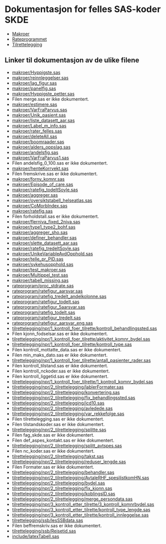 # Dokumentasjon for felles SAS-koder SKDE

- [Makroer](makroer_doc)
- [Rateprogrammet](rateprogram_doc)
- [Tilrettelegging](tilrettelegging_doc)


## Linker til dokumentasjon av de ulike filene

- [makroer/Hyppigste.sas](Hyppigste)
- [makroer/reinnleggelser.sas](reinnleggelser)
- [makroer/lag_figur.sas](lag_figur)
- [makroer/panelfig.sas](panelfig)
- [makroer/Hyppigste_petter.sas](Hyppigste_petter)
- Filen merge.sas er ikke dokumentert.
- [makroer/estimere.sas](estimere)
- [makroer/VarFraParvus.sas](VarFraParvus)
- [makroer/Unik_pasient.sas](Unik_pasient)
- [makroer/liste_datasett_aar.sas](liste_datasett_aar)
- [makroer/Label_m_info.sas](Label_m_info)
- [makroer/rater_felles.sas](rater_felles)
- [makroer/deleteAll.sas](deleteAll)
- [makroer/boomraader.sas](boomraader)
- [makroer/alders_oppslag.sas](alders_oppslag)
- [makroer/andelsfig.sas](andelsfig)
- [makroer/VarFraParvus1.sas](VarFraParvus1)
- Filen andelsfig_0_100.sas er ikke dokumentert.
- [makroer/henteKorrvekt.sas](henteKorrvekt)
- Filen fremskrive.sas er ikke dokumentert.
- [makroer/forny_komnr.sas](forny_komnr)
- [makroer/Episode_of_care.sas](Episode_of_care)
- [makroer/ratefig_todeltSoyle.sas](ratefig_todeltSoyle)
- [makroer/aggreger.sas](aggreger)
- [makroer/oversiktstabell_helseatlas.sas](oversiktstabell_helseatlas)
- [makroer/CoMorbIndex.sas](CoMorbIndex)
- [makroer/ratefig.sas](ratefig)
- Filen forholdstall.sas er ikke dokumentert.
- [makroer/flerniva_fixed_2niva.sas](flerniva_fixed_2niva)
- [makroer/type1_type2_bohf.sas](type1_type2_bohf)
- [makroer/aggreger_sho.sas](aggreger_sho)
- [makroer/definer_behandler.sas](definer_behandler)
- [makroer/slette_datasett_aar.sas](slette_datasett_aar)
- [makroer/ratefig_tredeltSoyle.sas](ratefig_tredeltSoyle)
- [makroer/UnikeVariableAvdOpphold.sas](UnikeVariableAvdOpphold)
- [makroer/telle_pr_PID.sas](telle_pr_PID)
- [makroer/sykehusopphold.sas](sykehusopphold)
- [makroer/test_makroer.sas](test_makroer)
- [makroer/Multippel_test.sas](Multippel_test)
- [makroer/tabell_missing.sas](tabell_missing)
- [rateprogram/proc_stdrate.sas](proc_stdrate)
- [rateprogram/ratefigur_aarsvar.sas](ratefigur_aarsvar)
- [rateprogram/ratefig_tredelt_andelkolonne.sas](ratefig_tredelt_andelkolonne)
- [rateprogram/ratefigur_todelt.sas](ratefigur_todelt)
- [rateprogram/ratefigur_5aarsvar.sas](ratefigur_5aarsvar)
- [rateprogram/ratefig_todelt.sas](ratefig_todelt)
- [rateprogram/ratefigur_tredelt.sas](ratefigur_tredelt)
- [rateprogram/ratefigur_aarsvar_eng.sas](ratefigur_aarsvar_eng)
- [tilrettelegging/npr/1_kontroll_foer_tilrette/kontroll_behandlingssted.sas](kontroll_behandlingssted)
- Filen kjonn_fodselsar.sas er ikke dokumentert.
- [tilrettelegging/npr/1_kontroll_foer_tilrette/aktivitet_komnr_bydel.sas](aktivitet_komnr_bydel)
- [tilrettelegging/npr/1_kontroll_foer_tilrette/kontroll_type.sas](kontroll_type)
- Filen kontroll_mottatte_data.sas er ikke dokumentert.
- Filen min_maks_dato.sas er ikke dokumentert.
- [tilrettelegging/npr/1_kontroll_foer_tilrette/antall_pasienter_rader.sas](antall_pasienter_rader)
- Filen kontroll_tilstand.sas er ikke dokumentert.
- Filen kontroll_nckoder.sas er ikke dokumentert.
- Filen kontroll_liggetid.sas er ikke dokumentert.
- [tilrettelegging/npr/1_kontroll_foer_tilrette/1_kontroll_komnr_bydel.sas](1_kontroll_komnr_bydel)
- [tilrettelegging/npr/2_tilrettelegging/lablerFormater.sas](lablerFormater)
- [tilrettelegging/npr/2_tilrettelegging/konvertering.sas](konvertering)
- [tilrettelegging/npr/2_tilrettelegging/fix_behandlingssted.sas](fix_behandlingssted)
- [tilrettelegging/npr/2_tilrettelegging/icd10.sas](icd10)
- [tilrettelegging/npr/2_tilrettelegging/avledede.sas](avledede)
- [tilrettelegging/npr/2_tilrettelegging/var_rekkefolge.sas](var_rekkefolge)
- Filen tilrettelegging.sas er ikke dokumentert.
- Filen tilstandskoder.sas er ikke dokumentert.
- [tilrettelegging/npr/2_tilrettelegging/splitte.sas](splitte)
- Filen fag_skde.sas er ikke dokumentert.
- Filen def_aspes_kontakt.sas er ikke dokumentert.
- [tilrettelegging/npr/2_tilrettelegging/splitt_avtspes.sas](splitt_avtspes)
- Filen nc_koder.sas er ikke dokumentert.
- [tilrettelegging/npr/2_tilrettelegging/takst.sas](takst)
- [tilrettelegging/npr/2_tilrettelegging/reduser_lengde.sas](reduser_lengde)
- Filen Formater.sas er ikke dokumentert.
- [tilrettelegging/npr/2_tilrettelegging/behandler.sas](behandler)
- [tilrettelegging/npr/2_tilrettelegging/AvtaleRHF_spesilistkomHN.sas](AvtaleRHF_spesilistkomHN)
- [tilrettelegging/npr/2_tilrettelegging/bydel.sas](bydel)
- [tilrettelegging/npr/2_tilrettelegging/fix_kjonn.sas](fix_kjonn)
- [tilrettelegging/npr/2_tilrettelegging/koblingsID.sas](koblingsID)
- [tilrettelegging/npr/2_tilrettelegging/merge_persondata.sas](merge_persondata)
- [tilrettelegging/npr/3_kontroll_etter_tilrette/3_kontroll_komnrbydel.sas](3_kontroll_komnrbydel)
- [tilrettelegging/npr/3_kontroll_etter_tilrette/kontroll_type_lengde.sas](kontroll_type_lengde)
- [tilrettelegging/npr/3_kontroll_etter_tilrette/kontroll_innleggelse.sas](kontroll_innleggelse)
- [tilrettelegging/ssb/lesSSBdata.sas](lesSSBdata)
- Filen beffremskriv.sas er ikke dokumentert.
- [tilrettelegging/ssb/Reisetid.sas](Reisetid)
- [include/latexTabell.sas](latexTabell)
